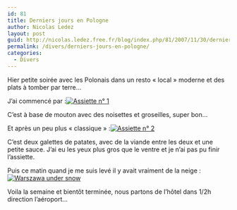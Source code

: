 ```yaml
---
id: 81
title: Derniers jours en Pologne
author: Nicolas Ledez
layout: post
guid: http://nicolas.ledez.free.fr/blog/index.php/81/2007/11/30/derniers-jours-en-pologne/
permalink: /divers/derniers-jours-en-pologne/
categories:
  - Divers
---
```

Hier petite soirée avec les Polonais dans un resto &laquo;&nbsp;local&nbsp;&raquo; moderne et des plats à tomber par terre&#8230;

J&rsquo;ai commencé par :<a href="http://nicolas.ledez.free.fr/blog/index.php/81/2007/11/30/derniers-jours-en-pologne/assiette-n%c2%b0-1/" rel="attachment wp-att-78" title="Assiette n° 1"><img src="2007/11/img_1362-150x150.jpg" alt="Assiette n° 1" /></a>

C&rsquo;est à base de mouton avec des noisettes et groseilles, super bon&#8230;

Et après un peu plus &laquo;&nbsp;classique&nbsp;&raquo; :<a href="http://nicolas.ledez.free.fr/blog/index.php/81/2007/11/30/derniers-jours-en-pologne/assiette-n%c2%b0-2/" rel="attachment wp-att-79" title="Assiette n° 2"><img src="2007/11/img_1367-150x150.jpg" alt="Assiette n° 2" /></a>

C&rsquo;est deux galettes de patates, avec de la viande entre les deux et une petite sauce. J&rsquo;ai eu les yeux plus gros que le ventre et je n&rsquo;ai pas pu finir l&rsquo;assiette.

Puis ce matin quand je me suis levé il y avait vraiment de la neige :<a href="http://nicolas.ledez.free.fr/blog/index.php/81/2007/11/30/derniers-jours-en-pologne/warszawa-under-snow/" rel="attachment wp-att-80" title="Warszawa under snow"><img src="2007/11/img_1389-150x150.jpg" alt="Warszawa under snow" /></a>

Voila la semaine et bientôt terminée, nous partons de l&rsquo;hôtel dans 1/2h direction l&rsquo;aéroport&#8230;